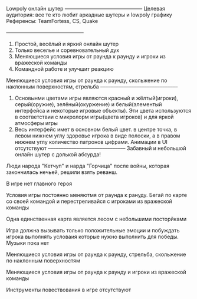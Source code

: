 Lowpoly онлайн шутер
––––––––––––––––––––––––––––––
Целевая аудитория: все те кто любит аркадные шутеры и lowpoly графику
Референсы: TeamFortess, CS, Quake

––––––––––––––––––––––––––––––
 1. Простой, весёлый и яркий онлайн шутер
 2. Только веселье и соревновательный дух
 3. Меняющиеся условия игры от раунда к раунду и игроки из вражеской команды
 4. Командной работе и улучшит реакцию

Меняющиеся условия игры от раунда к раунду, скольжение по наклонным поверхностям, стрельба
––––––––––––––––––––––––––––––
 1. Основынми цветами игры являются красный и жёлтый(игроки), серый(оружие), зелёный(окуржение) и белый(элементый интерфейса и некоторые игровые объекты).
Эти цвета используются в соответствии с микролорм игры(цвета игроков) и для яркой атмосферы игры 
 2. Весь интерфейс имет в основном белый цвет. в центре точка, в левом нижнем углу здоровье игрока в виде полоски, а в правом нижнем углу количество патронов цифрами.
Анимации в UI отсутствуют
––––––––––––––––––––––––––––––
Забавный и небольшой онлайн шутер с долькой абсурда!

Люди народа "Кетчуп" и нарда "Горчица" после войны, которая закончилась нечьей, решили взять реванш.

В игре нет главного героя

Условия игры постоянно меняютмя от раунда к рануду. Бегай по карте со своей командой и перестреливайся с игроками из вражеской команды

Одна единственная карта является лесом с небольшими посторйками 

Игра должна вызывать только положительные эмоции и побуждать игрока выполнять условаия которые нужно выполнить для победы. Музыки пока нет

Меняющиеся условия игры от раунда к раунду, стрельба, скольжение по наклонным поверхностям

Меняющиеся условия игры от раунда к раунду и игроки из вражеской команды

Инструменты повествования в игре отсутствуют
